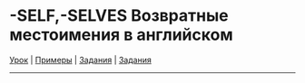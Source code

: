 # -SELF,-SELVES Возвратные местоимения в английском

[Урок](https://youtu.be/7PSl_PN-z7M) | [Примеры](https://youtu.be/M4HFuFFzXBo) | [Задания](http://ok-tests.ru/unit-63-red/) | [Задания](http://okaudio.ru/grammar62-1)

---